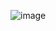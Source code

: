 ![image](https://github.com/darkmagic2/Drumkitwebsite/assets/13827528/2c5f5e5d-42a0-48e1-a1eb-119691ac21f8)
